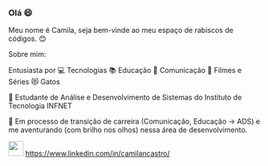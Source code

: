### Olá 😄

Meu nome é Camila, seja bem-vinde ao meu espaço de rabiscos de códigos. :blush:

Sobre mim:

Entusiasta por
:computer: Tecnologias
:books: Educação
:newspaper: Comunicação
:vhs: Filmes e Séries
:heart_eyes_cat: Gatos 


:small_blue_diamond: Estudante de Análise e Desenvolvimento de Sistemas do Instituto de Tecnologia INFNET

:small_blue_diamond: Em processo de transição de carreira (Comunicação, Educação -> ADS) e me aventurando (com brilho nos olhos) nessa área de desenvolvimento.

<img src="https://cdn.jsdelivr.net/gh/devicons/devicon/icons/linkedin/linkedin-original.svg" width="30" height="30" /> https://www.linkedin.com/in/camilancastro/


         
          
